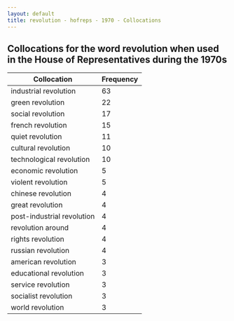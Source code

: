 ```yaml
---
layout: default
title: revolution - hofreps - 1970 - Collocations
---
```

## Collocations for the word **revolution** when used in the House of Representatives during the 1970s

| Collocation | Frequency |
|--------------|----------------|
|industrial revolution|63|
|green revolution|22|
|social revolution|17|
|french revolution|15|
|quiet revolution|11|
|cultural revolution|10|
|technological revolution|10|
|economic revolution|5|
|violent revolution|5|
|chinese revolution|4|
|great revolution|4|
|post-industrial revolution|4|
|revolution around|4|
|rights revolution|4|
|russian revolution|4|
|american revolution|3|
|educational revolution|3|
|service revolution|3|
|socialist revolution|3|
|world revolution|3|
